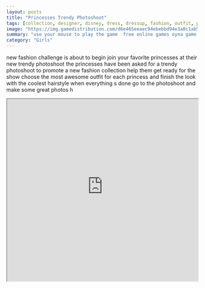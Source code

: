 ```yaml
---
layout: posts
title: "Princesses Trendy Photoshoot"
tags: [collection, designer, disney, dress, dressup, fashion, outfit, photoshoot, princesses, teenagers, trends, free, online, games, oyna, game, free, games, play, play, games]
image: "https://img.gamedistribution.com/d6e465eeaec94ebebbd94e3a8c1ab559.jpg"
summary: "use your mouse to play the game  free online games oyna game free games play play games"
category: "Girls"
---
```


new fashion challenge is about to begin join your favorite princesses at their new trendy photoshoot the princesses have been asked for a trendy photoshoot to promote a new fashion collection help them get ready for the show choose the most awesome outfit for each princess and finish the look with the coolest hairstyle when everything s done go to the photoshoot and make some great photos h

<iframe width="100%" height="480px;" src="https://html5.gamedistribution.com/d6e465eeaec94ebebbd94e3a8c1ab559/"></iframe>